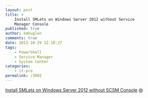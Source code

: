 ```yaml
---
layout: post
title: >
    Install SMLets on Windows Server 2012 without Service
    Manager Console
published: true
author: kmhuglen
comments: true
date: 2013-10-29 12:10:27
tags:
    - PowerShell
    - Service Manager
    - System Center
categories:
    - it-pro
permalink: /3002
---
```

[Install SMLets on Windows Server 2012 without SCSM Console][1] @ 

 [1]: http://blogs.catapultsystems.com/mdowst/archive/2013/10/29/install-smlets-on-windows-server-2012-without-scsm-console.aspx